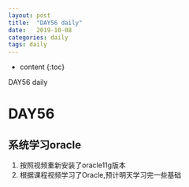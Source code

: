 ```yaml
---
layout: post
title:  "DAY56 daily"
date:   2019-10-08
categories: daily
tags: daily
---
```


* content
{:toc}

DAY56 daily









# DAY56
## 系统学习oracle
1. 按照视频重新安装了oracle11g版本
2. 根据课程视频学习了Oracle,预计明天学习完一些基础













